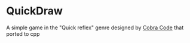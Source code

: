 # QuickDraw
A simple game in the "Quick reflex" genre designed by [Cobra Code](https://www.youtube.com/@CobraCode) that ported to cpp
